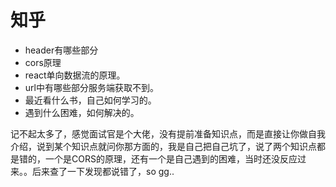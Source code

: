 # 知乎

* header有哪些部分
* cors原理
* react单向数据流的原理。
* url中有哪些部分服务端获取不到。
* 最近看什么书，自己如何学习的。
* 遇到什么困难，如何解决的。

记不起太多了，感觉面试官是个大佬，没有提前准备知识点，而是直接让你做自我介绍，说到某个知识点就问你那方面的，我是自己把自己坑了，说了两个知识点都是错的，一个是CORS的原理，还有一个是自己遇到的困难，当时还没反应过来。。后来查了一下发现都说错了，so gg..
